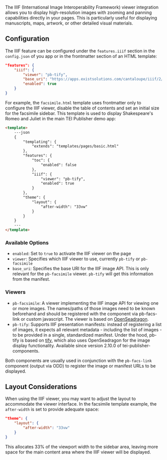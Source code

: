 The IIIF (International Image Interoperability Framework) viewer integration allows you to display high-resolution images with zooming and panning capabilities directly in your pages. This is particularly useful for displaying manuscripts, maps, artwork, or other detailed visual materials.

## Configuration

The IIIF feature can be configured under the `features.iiif` section in the `config.json` of you app or in the frontmatter section of an HTML template:

```json
"features": {
    "iiif": {
        "viewer": "pb-tify",
        "base_uri": "https://apps.existsolutions.com/cantaloupe/iiif/2/",
        "enabled": true
    }
}
```

For example, the `facsimile.html` template uses frontmatter only to configure the IIIF viewer, disable the table of contents and set an initial size for the facsimile sidebar. This template is used to display Shakespeare's Romeo and Juliet in the main TEI Publisher demo app:

```html
<template>
    ---json
    {
        "templating": {
            "extends": "templates/pages/basic.html"
        },
        "features": {
            "toc": {
                "enabled": false
            },
            "iiif": {
                "viewer": "pb-tify",
                "enabled": true
            }
        },
        "theme": {
            "layout": {
                "after-width": "33vw"
            }
        }
    }
    ---
</template>
```

### Available Options

- `enabled`: Set to `true` to activate the IIIF viewer on the page
- `viewer`: Specifies which IIIF viewer to use, currently `pb-tify` or `pb-facsimile`
- `base_uri`: Specifies the base URI for the IIIF image API. This is only relevant for the `pb-facsimile` viewer. `pb-tify` will get this information from the manifest.

### Viewers

* `pb-facsimile`: A viewer implementing the IIIF image API for viewing one or more images. The names/paths of those images need to be known beforehand and should be registered with the component via pb-facs-link or custom javascript. The viewer is based on [OpenSeadragon](https://openseadragon.github.io/).
* `pb-tify`: Supports IIIF presentation manifests: instead of registering a list of images, it expects all relevant metadata - including the list of images - to be provided in a single, standardized manifest. Under the hood, pb-tify is based on [tify](https://tify.rocks/), which also uses OpenSeadragon for the image display functionality. Available since version 2.10.0 of tei-publisher-components.

Both components are usually used in conjunction with the `pb-facs-link` component (output via ODD) to register the image or manifest URLs to be displayed.

## Layout Considerations

When using the IIIF viewer, you may want to adjust the layout to accommodate the viewer interface. In the facsimile template example, the `after-width` is set to provide adequate space:

```json
"theme": {
    "layout": {
        "after-width": "33vw"
    }
}
```

This allocates 33% of the viewport width to the sidebar area, leaving more space for the main content area where the IIIF viewer will be displayed.
